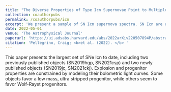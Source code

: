 ```yaml
---
title: "The Diverse Properties of Type Icn Supernovae Point to Multiple Progenitor Channels"
collection: coauthorpubs
permalink: /coauthorpubs/icn
excerpt: 'We present a sample of SN Icn supernova spectra. SN Icn are a newly discovered supernova class showing evidence of interaction with H and He poor CSM. This sample highlights the range of spectral behaviors observed.'
date: 2022-05-01
venue: 'The Astrophysical Journal'
paperurl: 'https://ui.adsabs.harvard.edu/abs/2022arXiv220507894P/abstract'
citation: 'Pellegrino, Craig; <b>et al. (2022). </b> '
---
```

This paper presents the largest set of SNe Icn to date, including two previously published objects (SN2019hgp, SN2021csp) and two newly published objects (SN2019jc, SN2021ckj). Explosion and progenitor properties are constrained by modeling their bolometric light curves. Some objects favor a low mass, ultra stripped progenitor, while others seem to favor Wolf-Rayet progenitors.


